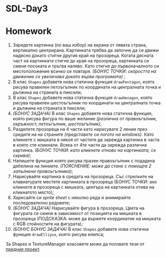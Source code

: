 # SDL-Day3
# Homework

 1. Заредете картинка (по ваш избор) на екрана от лявата страна, вертикално центрирана. Картинката трябва да започне да се движи надясно докато стигне другия край на прозореца. Когата дясната част на картинката стигне до края на прозореца, картинката си сменя посоката и тръгва наляво. Като стигне до първоначалното си местоположение всичко се повтаря. *(БОНУС ТОЧКИ: скоростта на движение се увеличава докато върви програмата)* ;
 2. В клас `Shapes` добавете нова статична функция `drawPentagon`, която рисува правилен петоъгълник по координати на централната точка и дължина на страната в пиксели;
 3. В клас `Shapes` добавете нова статична функция `drawHexagon`, която рисува правилен шестоъгълник по координати на централната точка и дължина на страната в пиксели;
 4. *(БОНУС ЗАДАЧА)* В клас `Shapes` добавете нова статична функция, която рисува фигура по ваше желание *(различна от правоъгълник, окръжност, петоъгълник, шестоъгълник)*;
 5. Разделете прозореца на 4 части като нарисувате 2 лении през средите на на страните *(представете си логото на windows)*. Като кликнете с мишката в някоя от частите да зарежда картинка в часта в която сте кликнали. Всяка от 4те части да зарежда различна картинка. *(БОНУС ТОЧКИ: като кликнете отново на картинката, се скрива)*;
 6. Напишете функция която рисува празен правоъгълник с подадена дебелина на линиите. *(ПОЯСНЕНИЕ: може да стане с помощта 2 запълнени правоъгълника)*;
 7. Нарисувайте картинка в средата на прозореца. Със стрелките на клавиатурате местете картинката в прозореца (БОНУС ТОЧКИ: ако кликнете в прозореца с мишката, центъра на картинката отива на кликнатото място);
 8. Харесайте си *sprite sheet* с няколко реда и анимирайте последователно редовете;
 9. *(БОНУС ЗАДАЧА)* Нарисувайте фигура в прозореца. Цвета на фигурата се сменя в зависимост от позицията на мишката в прозореца (ПОДСКАЗКА: може да вържете координатие на мишката с RGB стойностите на фигурата);
 10. *(БОНУС БОНУС ЗАДАЧА)* В клас `Shapes` добавете нова статична функция `drawEllipse`, която рисува елипса;

За Shapes и TextureManager класовете може да ползвате тези от [предния проект](https://github.com/SDL-DevStyleR-Academy/SDL-Day2).
